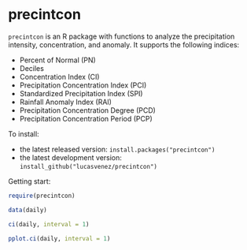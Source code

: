 # precintcon

`precintcon` is an R package with functions to analyze the precipitation intensity, 
concentration, and anomaly. It supports the following indices:

* Percent of Normal (PN)
* Deciles
* Concentration Index (CI)
* Precipitation Concentration Index (PCI)
* Standardized Precipitation Index (SPI) 
* Rainfall Anomaly Index (RAI)
* Precipitation Concentration Degree (PCD)
* Precipitation Concentration Period (PCP)

To install:

* the latest released version: `install.packages("precintcon")`
* the latest development version: `install_github("lucasvenez/precintcon")`

Getting start:

```R
require(precintcon)

data(daily)

ci(daily, interval = 1)

pplot.ci(daily, interval = 1)
```